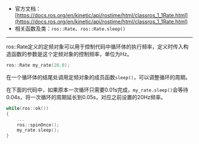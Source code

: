 + 官方文档：[https://docs.ros.org/en/kinetic/api/rostime/html/classros_1_1Rate.html](https://docs.ros.org/en/kinetic/api/rostime/html/classros_1_1Rate.html)
+ 相关函数及类：`ros::Rate`、`ros::Rate.sleep()`

---

ros::Rate定义的定频对象可以用于控制代码中循环体的执行频率，定义时传入构造函数的参数是这个定频对象的控制频率，单位为Hz。

```cpp
ros::Rate my_rate(20.0);
```

在一个循环体的结尾处调用定频对象的成员函数`sleep()`，可以调整循环的周期。

在下面的代码中，如果原本一次循环只需要0.01s完成，`my_rate.sleep()`会等待0.04s，将一次循环的周期延长到0.05s，对应之前设置的20Hz频率。

```cpp
while(ros::ok())
{
	...
	ros::spinOnce();
	my_rate.sleep();
}
```


